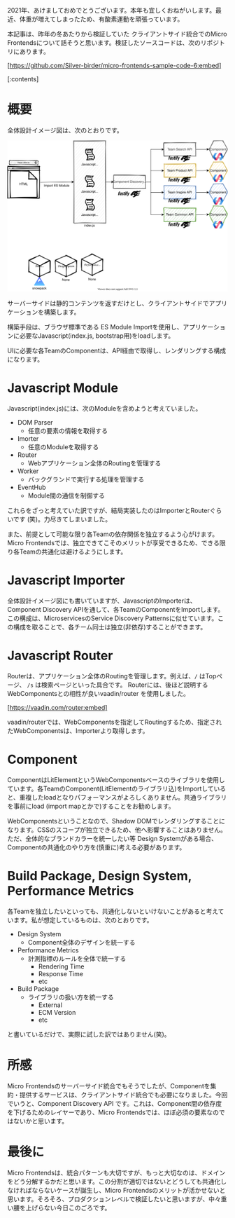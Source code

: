 <!-- 
title: クライアントサイド(ES Module)でMicro Frontends
date: 2021-01-16T10:22:44+09:00
draft: false
description: description
image: 
icon: 😎
-->
2021年、あけましておめでとうございます。本年も宜しくおねがいします。最近、体重が増えてしまったため、有酸素運動を頑張っています。

本記事は、昨年の冬あたりから検証していた クライアントサイド統合でのMicro Frontendsについて話そうと思います。検証したソースコードは、次のリポジトリにあります。

[https://github.com/Silver-birder/micro-frontends-sample-code-6:embed]

[:contents]

# 概要

全体設計イメージ図は、次のとおりです。

![overview](https://raw.githubusercontent.com/Silver-birder/micro-frontends-sample-code-6/main/overview.svg)

サーバーサイドは静的コンテンツを返すだけとし、クライアントサイドでアプリケーションを構築します。

構築手段は、ブラウザ標準である ES Module Importを使用し、アプリケーションに必要なJavascript(index.js, bootstrap用)をloadします。

UIに必要な各TeamのComponentは、API経由で取得し、レンダリングする構成になります。

# Javascript Module

Javascript(index.js)には、次のModuleを含めようと考えていました。

* DOM Parser
  * 任意の要素の情報を取得する
* Imorter
  * 任意のModuleを取得する
* Router
  * Webアプリケーション全体のRoutingを管理する
* Worker
  * バックグランドで実行する処理を管理する
* EventHub
  * Module間の通信を制御する

これらをざっと考えていた訳ですが、結局実装したのはImporterとRouterぐらいです (笑)。力尽きてしまいました。

また、前提として可能な限り各Teamの依存関係を独立するよう心がけます。Micro Frontendsでは、独立できてこそのメリットが享受できるため、できる限り各Teamの共通化は避けるようにします。

# Javascript Importer

全体設計イメージ図にも書いていますが、JavascriptのImporterは、Component Discovery APIを通して、各TeamのComponentをImportします。この構成は、MicroservicesのService Discovery Patternsに似せています。この構成を取ることで、各チーム同士は独立(非依存)することができます。

# Javascript Router

Routerは、アプリケーション全体のRoutingを管理します。例えば、`/` はTopページ、 `/s` は検索ページといった具合です。
Routerには、後ほど説明するWebComponentsとの相性が良いvaadin/router を使用しました。

[https://vaadin.com/router:embed]

vaadin/routerでは、WebComponentsを指定してRoutingするため、指定されたWebComponentsは、Importerより取得します。

# Component

ComponentはLitElementというWebComponentsベースのライブラリを使用しています。各TeamのComponent(LitElementのライブラリ込)をImportしていると、重複したloadとなりパフォーマンスがよろしくありません。共通ライブラリを事前にload (import mapとかで)することをお勧めします。

WebComponentsということなので、Shadow DOMでレンダリングすることになります。CSSのスコープが独立できるため、他へ影響することはありません。ただ、全体的なブランドカラーを統一したい等 Design Systemがある場合、Componentの共通化のやり方を(慎重に)考える必要があります。

# Build Package, Design System, Performance Metrics

各Teamを独立したいといっても、共通化しないといけないことがあると考えています。私が想定しているものは、次のとおりです。

* Design System
  * Component全体のデザインを統一する
* Performance Metrics
  * 計測指標のルールを全体で統一する
    * Rendering Time
    * Response Time
    * etc
* Build Package
  * ライブラリの扱い方を統一する
    * External
    * ECM Version
    * etc

と書いているだけで、実際に試した訳ではありません(笑)。

# 所感
Micro Frontendsのサーバーサイド統合でもそうでしたが、Componentを集約・提供するサービスは、クライアントサイド統合でも必要になりました。今回でいうと、Component Discovery API です。これは、Component間の依存度を下げるためのレイヤーであり、Micro Frontendsでは、ほぼ必須の要素なのではないかと思います。

# 最後に
Micro Frontendsは、統合パターンも大切ですが、もっと大切なのは、ドメインをどう分解するかだと思います。この分割が適切ではないとどうしても共通化しなければならないケースが誕生し、Micro Frontendsのメリットが活かせないと思います。そろそろ、プロダクションレベルで検証したいと思いますが、中々重い腰を上げらない今日このごろです。
